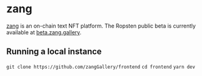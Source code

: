 # zang

[zang](https://zang.gallery) is an on-chain text NFT platform. The Ropsten public beta is currently available at [beta.zang.gallery](https://beta.zang.gallery).

## Running a local instance

`git clone https://github.com/zangGallery/frontend`
`cd frontend`
`yarn dev`